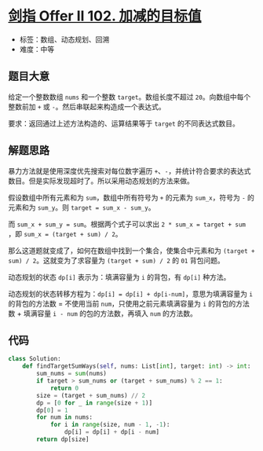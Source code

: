 # [剑指 Offer II 102. 加减的目标值](https://leetcode.cn/problems/YaVDxD/)

- 标签：数组、动态规划、回溯
- 难度：中等

## 题目大意

给定一个整数数组 `nums` 和一个整数 `target`。数组长度不超过 `20`。向数组中每个整数前加 `+` 或 `-`。然后串联起来构造成一个表达式。

要求：返回通过上述方法构造的、运算结果等于 `target` 的不同表达式数目。

## 解题思路

暴力方法就是使用深度优先搜索对每位数字遍历 `+`、`-`，并统计符合要求的表达式数目。但是实际发现超时了。所以采用动态规划的方法来做。

假设数组中所有元素和为 `sum`，数组中所有符号为 `+` 的元素为 `sum_x`，符号为 `-` 的元素和为 `sum_y`。则 `target = sum_x - sum_y`。

而 `sum_x + sum_y = sum`。根据两个式子可以求出 `2 * sum_x = target + sum `，即 `sum_x = (target + sum) / 2`。

那么这道题就变成了，如何在数组中找到一个集合，使集合中元素和为 `(target + sum) / 2`。这就变为了求容量为 `(target + sum) / 2` 的 `01` 背包问题。

动态规划的状态 `dp[i]` 表示为：填满容量为 `i` 的背包，有 `dp[i]` 种方法。

动态规划的状态转移方程为：`dp[i] = dp[i] + dp[i-num]`，意思为填满容量为 `i` 的背包的方法数 = 不使用当前 `num`，只使用之前元素填满容量为 `i` 的背包的方法数 + 填满容量 `i - num` 的包的方法数，再填入 `num` 的方法数。

## 代码

```python
class Solution:
    def findTargetSumWays(self, nums: List[int], target: int) -> int:
        sum_nums = sum(nums)
        if target > sum_nums or (target + sum_nums) % 2 == 1:
            return 0
        size = (target + sum_nums) // 2
        dp = [0 for _ in range(size + 1)]
        dp[0] = 1
        for num in nums:
            for i in range(size, num - 1, -1):
                dp[i] = dp[i] + dp[i - num]
        return dp[size]
```

